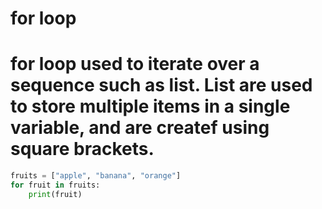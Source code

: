 # for loop
# for loop used to iterate over a sequence such as list. List are used to store multiple items in a single variable, and are createf using square brackets.
```python
fruits = ["apple", "banana", "orange"]
for fruit in fruits:
	print(fruit)
```
